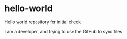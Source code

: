 # hello-world
Hello world repository for initial check

I am a developer, and trying to use the GitHub to sync files
